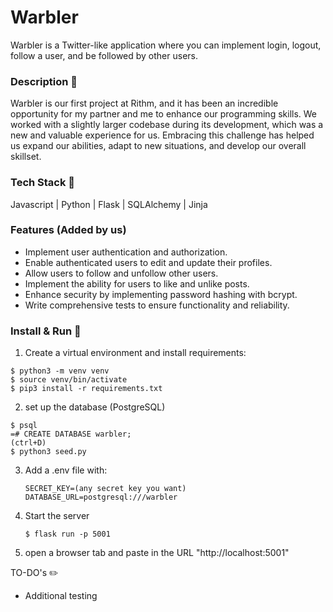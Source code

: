 # Warbler

Warbler is a Twitter-like application where you can implement login, logout, follow a user, and be followed by other users.

### Description :notebook:

Warbler is our first project at Rithm, and it has been an incredible opportunity for my partner and me to enhance our programming skills. We worked with a slightly larger codebase during its development, which was a new and valuable experience for us. Embracing this challenge has helped us expand our abilities, adapt to new situations, and develop our overall skillset.

### Tech Stack :school:

Javascript | Python | Flask | SQLAlchemy | Jinja

### Features (Added by us)

- Implement user authentication and authorization.
- Enable authenticated users to edit and update their profiles.
- Allow users to follow and unfollow other users.
- Implement the ability for users to like and unlike posts.
- Enhance security by implementing password hashing with bcrypt.
- Write comprehensive tests to ensure functionality and reliability.

### Install & Run :runner:

1. Create a virtual environment and install requirements:
```
$ python3 -m venv venv
$ source venv/bin/activate
$ pip3 install -r requirements.txt
```
2. set up the database (PostgreSQL)

```
$ psql
=# CREATE DATABASE warbler;
(ctrl+D)
$ python3 seed.py
```
3. Add a .env file with:
   ```
   SECRET_KEY=(any secret key you want)
   DATABASE_URL=postgresql:///warbler
   ```
4. Start the server
   ```
   $ flask run -p 5001
   ```
5. open a browser tab and paste in the URL "http://localhost:5001"
   

TO-DO's :pencil2:

- Additional testing








 
